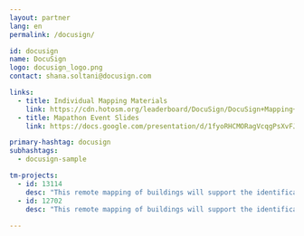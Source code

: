 ```yaml
---
layout: partner
lang: en
permalink: /docusign/

id: docusign
name: DocuSign
logo: docusign_logo.png
contact: shana.soltani@docusign.com

links:
  - title: Individual Mapping Materials
    link: https://cdn.hotosm.org/leaderboard/DocuSign/DocuSign+Mapping+how+to+guide.pdf
  - title: Mapathon Event Slides
    link: https://docs.google.com/presentation/d/1fyoRHCMORagVcqgPsXvFJbu7-ZW0KZOrrywAMTBr0jw/edit?usp=sharing

primary-hashtag: docusign
subhashtags:
  - docusign-sample

tm-projects:
  - id: 13114
    desc: "This remote mapping of buildings will support the identification and characterization of settlements, as well as the implementation of planned activities and largely the generation of data for humanitarian activities."
  - id: 12702
    desc: "This remote mapping of buildings will support the identification and characterization of settlements, as well as the implementation of planned activities and largely the generation of data for humanitarian activities."
    
---
```

